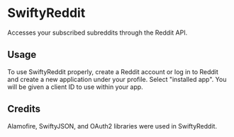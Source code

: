 # SwiftyReddit
Accesses your subscribed subreddits through the Reddit API.

## Usage
To use SwiftyReddit properly, create a Reddit account or log in to Reddit and create a new application under your profile. Select "installed app". You will be given a client ID to use within your app.

## Credits
Alamofire, SwiftyJSON, and OAuth2 libraries were used in SwiftyReddit.
